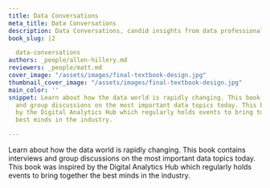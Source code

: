 ```yaml
---
title: Data Conversations
meta_title: Data Conversations
description: Data Conversations, candid insights from data professionals
book_slug: |2

  data-conversations
authors: _people/allen-hillery.md
reviewers: _people/matt.md
cover_image: "/assets/images/final-textbook-design.jpg"
thumbnail_cover_image: "/assets/images/final-textbook-design.jpg"
main_color: ''
snippet: Learn about how the data world is rapidly changing. This book contains interviews
  and group discussions on the most important data topics today. This book was inspired
  by the Digital Analytics Hub which regularly holds events to bring together the
  best minds in the industry.

---
```

Learn about how the data world is rapidly changing. This book contains interviews and group discussions on the most important data topics today. This book was inspired by the Digital Analytics Hub which regularly holds events to bring together the best minds in the industry.